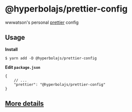 # @hyperbolajs/prettier-config

wwwatson's personal [prettier](https://prettier.io/) config

## Usage

**Install**

```shell
$ yarn add -D @hyperbolajs/prettier-config
```

**Edit `package.json`**

```jsonc
{
    // ...
    "prettier": "@hyperbolajs/prettier-config"
}
```

## [More details](https://prettier.io/docs/en/configuration.html#sharing-configurations)